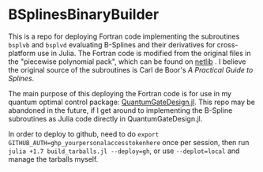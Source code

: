 # BSplinesBinaryBuilder

This is a repo for deploying Fortran code implementing the subroutines `bsplvb`
and `bsplvd` evaluating B-Splines and their derivatives for cross-platform use
in Julia. The Fortran code is modified from the original files in the "piecewise
polynomial pack", which can be found on [netlib](https://www.netlib.org/pppack/) . I believe the original source of the
subroutines is Carl de Boor's *A Practical Guide to Splines*.

The main purpose of this deploying the Fortran code is for use in my quantum
optimal control package:
[QuantumGateDesign.jl](https://github.com/leespen1/QuantumGateDesign.jl). This
repo may be abandoned in the future, if I get around to implementing the
B-Spline subroutines as Julia code directly in QuantumGateDesign.jl.

In order to deploy to github, need to do `export GITHUB_AUTH=ghp_yourpersonalaccesstokenhere`
once per session, then run `julia +1.7 build_tarballs.jl --deploy=gh`, or use
`--deplot=local` and manage the tarballs myself. 
